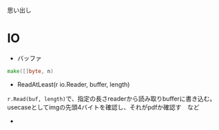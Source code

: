 思い出し

# IO
* バッファ
```go
make([]byte, n)
```

* ReadAtLeast(r io.Reader, buffer, length)

`r.Read(buf, length)`で、指定の長さreaderから読み取りbufferに書き込む。usecaseとしてimgの先頭4バイトを確認し、それがpdfか確認す　など

* 